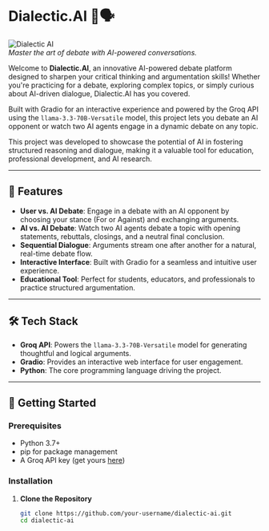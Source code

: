 # Dialectic.AI 🤯🗣️

![Dialectic AI](https://img.shields.io/badge/Status-Active-brightgreen)  
*Master the art of debate with AI-powered conversations.*

Welcome to **Dialectic.AI**, an innovative AI-powered debate platform designed to sharpen your critical thinking and argumentation skills! Whether you're practicing for a debate, exploring complex topics, or simply curious about AI-driven dialogue, Dialectic.AI has you covered.

Built with Gradio for an interactive experience and powered by the Groq API using the `llama-3.3-70B-Versatile` model, this project lets you debate an AI opponent or watch two AI agents engage in a dynamic debate on any topic.

This project was developed to showcase the potential of AI in fostering structured reasoning and dialogue, making it a valuable tool for education, professional development, and AI research.

---

## 🌟 Features

- **User vs. AI Debate**: Engage in a debate with an AI opponent by choosing your stance (For or Against) and exchanging arguments.
- **AI vs. AI Debate**: Watch two AI agents debate a topic with opening statements, rebuttals, closings, and a neutral final conclusion.
- **Sequential Dialogue**: Arguments stream one after another for a natural, real-time debate flow.
- **Interactive Interface**: Built with Gradio for a seamless and intuitive user experience.
- **Educational Tool**: Perfect for students, educators, and professionals to practice structured argumentation.

---

## 🛠️ Tech Stack

- **Groq API**: Powers the `llama-3.3-70B-Versatile` model for generating thoughtful and logical arguments.
- **Gradio**: Provides an interactive web interface for user engagement.
- **Python**: The core programming language driving the project.

---

## 🚀 Getting Started

### Prerequisites
- Python 3.7+
- pip for package management
- A Groq API key (get yours [here](https://console.groq.com/keys))

### Installation

1. **Clone the Repository**
   ```bash
   git clone https://github.com/your-username/dialectic-ai.git
   cd dialectic-ai
